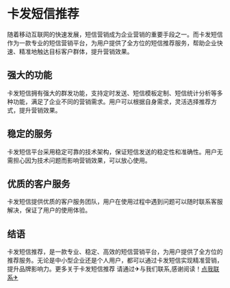 # 卡发短信推荐

随着移动互联网的快速发展，短信营销成为企业营销的重要手段之一。而卡发短信作为一款专业的短信营销平台，为用户提供了全方位的短信推荐服务，帮助企业快速、精准地触达目标客户群体，提升营销效果。

## 强大的功能

卡发短信拥有强大的群发功能，支持定时发送、短信模板定制、短信统计分析等多种功能，满足了企业不同的营销需求。用户可以根据自身需求，灵活选择推荐方式，提升营销效果。

## 稳定的服务

卡发短信平台采用稳定可靠的技术架构，保证短信发送的稳定性和准确性。用户无需担心因为技术问题而影响营销效果，可以放心使用。

## 优质的客户服务

卡发短信提供优质的客户服务团队，用户在使用过程中遇到问题可以随时联系客服解决，保证了用户的使用体验。

## 结语

卡发短信推荐，是一款专业、稳定、高效的短信营销平台，为用户提供了全方位的推荐服务。无论是中小型企业还是个人用户，都可以通过卡发短信实现精准营销，提升品牌影响力。更多关于卡发短信推荐 请通过✈与我们联系,感谢阅读！[点我联系✈](https://home.G208.com)